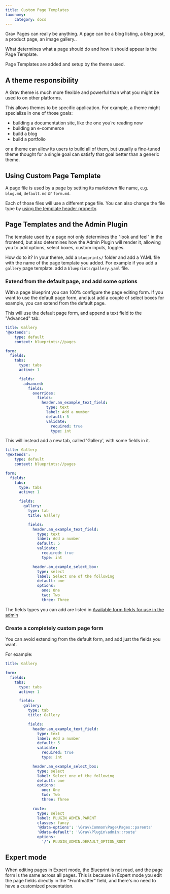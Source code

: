 ```yaml
---
title: Custom Page Templates
taxonomy:
    category: docs
---
```


Grav Pages can really be anything. A page can be a blog listing, a blog post, a product page, an image gallery..

What determines what a page should do and how it should appear is the Page Template.

Page Templates are added and setup by the theme used.

## A theme responsibility

A Grav theme is much more flexible and powerful than what you might be used to on other platforms.

This allows themes to be specific application. For example, a theme might specialize in one of those goals:

- building a documentation site, like the one you’re reading now
- building an e-commerce
- build a blog
- build a portfolio

or a theme can allow its users to build all of them, but usually a fine-tuned theme thought for a single goal can satisfy that goal better than a generic theme.

## Using Custom Page Template

A page file is used by a page by setting its markdown file name, e.g. `blog.md`, `default.md` or `form.md`.

Each of those files will use a different page file. You can also change the file type by [using the template header property](http://learn.getgrav.org/content/headers#template).

## Page Templates and the Admin Plugin

The template used by a page not only determines the "look and feel" in the frontend, but also determines how the Admin Plugin will render it, allowing you to add options, select boxes, custom inputs, toggles.

How do to it? In your theme, add a `blueprints/` folder and add a YAML file with the name of the page template you added. For example if you add a `gallery` page template. add a `blueprints/gallery.yaml` file.


### Extend from the default page, and add some options

With a page blueprint you can 100% configure the page editing form.
If you want to use the default page form, and just add a couple of select boxes for example, you can extend from the default page.

This will use the default page form, and append a text field to the "Advanced" tab:

```yaml
title: Gallery
'@extends':
    type: default
    context: blueprints://pages

form:
  fields:
    tabs:
      type: tabs
      active: 1

      fields:
        advanced:
          fields:
            overrides:
              fields:
                header.an_example_text_field:
                  type: text
                  label: Add a number
                  default: 5
                  validate:
                    required: true
                    type: int
```

This will instead add a new tab, called 'Gallery', with some fields in it.

```yaml
title: Gallery
'@extends':
    type: default
    context: blueprints://pages

form:
  fields:
    tabs:
      type: tabs
      active: 1

      fields:
        gallery:
          type: tab
          title: Gallery

          fields:
            header.an_example_text_field:
              type: text
              label: Add a number
              default: 5
              validate:
                required: true
                type: int

            header.an_example_select_box:
              type: select
              label: Select one of the following
              default: one
              options:
                one: One
                two: Two
                three: Three
```

The fields types you can add are listed in [Available form fields for use in the admin](http://learn.getgrav.org/advanced/blueprints#available-form-fields-for-use-in-the-admin)

### Create a completely custom page form

You can avoid extending from the default form, and add just the fields you want.

For example:

```yaml
title: Gallery

form:
  fields:
    tabs:
      type: tabs
      active: 1

      fields:
        gallery:
          type: tab
          title: Gallery

          fields:
            header.an_example_text_field:
              type: text
              label: Add a number
              default: 5
              validate:
                required: true
                type: int

            header.an_example_select_box:
              type: select
              label: Select one of the following
              default: one
              options:
                one: One
                two: Two
                three: Three

            route:
              type: select
              label: PLUGIN_ADMIN.PARENT
              classes: fancy
              '@data-options': '\Grav\Common\Page\Pages::parents'
              '@data-default': '\Grav\Plugin\admin::route'
              options:
                '/': PLUGIN_ADMIN.DEFAULT_OPTION_ROOT

```

## Expert mode

When editing pages in Expert mode, the Blueprint is not read, and the page form is the same across all pages. This is because in Expert mode you edit the page fields directly in the "Frontmatter" field, and there's no need to have a customized presentation.
